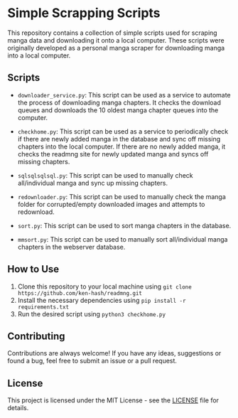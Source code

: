 # Simple Scrapping Scripts

This repository contains a collection of simple scripts used for scraping manga data and downloading it onto a local computer. These scripts were originally developed as a personal manga scraper for downloading manga into a local computer.

## Scripts

* `downloader_service.py`: This script can be used as a service to automate the process of downloading manga chapters. It checks the download queues and downloads the 10 oldest manga chapter queues into the computer.

* `checkhome.py`: This script can be used as a service to periodically check if there are newly added manga in the database and sync off missing chapters into the local computer. If there are no newly added manga, it checks the readmng site for newly updated manga and syncs off missing chapters.

* `sqlsqlsqlsql.py`: This script can be used to manually check all/individual manga and sync up missing chapters.

* `redownloader.py`: This script can be used to manually check the manga folder for corrupted/empty downloaded images and attempts to redownload.

* `sort.py`: This script can be used to sort manga chapters in the database.

* `mmsort.py`: This script can be used to manually sort all/individual manga chapters in the webserver database.

## How to Use

1. Clone this repository to your local machine using `git clone https://github.com/ken-hash/readmng.git`
2. Install the necessary dependencies using `pip install -r requirements.txt`
3. Run the desired script using `python3 checkhome.py`

## Contributing

Contributions are always welcome! If you have any ideas, suggestions or found a bug, feel free to submit an issue or a pull request.

## License

This project is licensed under the MIT License - see the [LICENSE](LICENSE) file for details.
